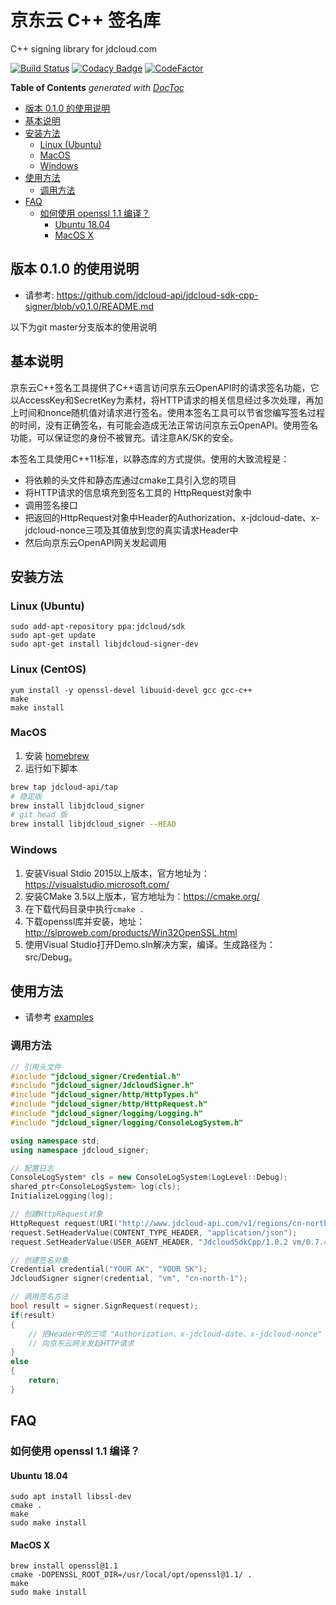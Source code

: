 # 京东云 C++ 签名库

C++ signing library for jdcloud.com

[![Build Status](https://travis-ci.org/jdcloud-api/jdcloud-sdk-cpp-signer.svg?branch=master)](https://travis-ci.org/jdcloud-api/jdcloud-sdk-cpp-signer)
[![Codacy Badge](https://api.codacy.com/project/badge/Grade/95b764853f0d4660916c3f1f9a4c5749)](https://app.codacy.com/app/lidaobing/jdcloud-sdk-cpp-signer?utm_source=github.com&utm_medium=referral&utm_content=jdcloud-api/jdcloud-sdk-cpp-signer&utm_campaign=Badge_Grade_Dashboard)
[![CodeFactor](https://www.codefactor.io/repository/github/jdcloud-api/jdcloud-sdk-cpp-signer/badge)](https://www.codefactor.io/repository/github/jdcloud-api/jdcloud-sdk-cpp-signer)

<!-- START doctoc generated TOC please keep comment here to allow auto update -->
<!-- DON'T EDIT THIS SECTION, INSTEAD RE-RUN doctoc TO UPDATE -->
**Table of Contents**  *generated with [DocToc](https://github.com/thlorenz/doctoc)*

- [版本 0.1.0 的使用说明](#%E7%89%88%E6%9C%AC-010-%E7%9A%84%E4%BD%BF%E7%94%A8%E8%AF%B4%E6%98%8E)
- [基本说明](#%E5%9F%BA%E6%9C%AC%E8%AF%B4%E6%98%8E)
- [安装方法](#%E5%AE%89%E8%A3%85%E6%96%B9%E6%B3%95)
  - [Linux (Ubuntu)](#linux-ubuntu)
  - [MacOS](#macos)
  - [Windows](#windows)
- [使用方法](#%E4%BD%BF%E7%94%A8%E6%96%B9%E6%B3%95)
  - [调用方法](#%E8%B0%83%E7%94%A8%E6%96%B9%E6%B3%95)
- [FAQ](#faq)
  - [如何使用 openssl 1.1 编译？](#%E5%A6%82%E4%BD%95%E4%BD%BF%E7%94%A8-openssl-11-%E7%BC%96%E8%AF%91)
    - [Ubuntu 18.04](#ubuntu-1804)
    - [MacOS X](#macos-x)

<!-- END doctoc generated TOC please keep comment here to allow auto update -->

## 版本 0.1.0 的使用说明

* 请参考: https://github.com/jdcloud-api/jdcloud-sdk-cpp-signer/blob/v0.1.0/README.md

以下为git master分支版本的使用说明

## 基本说明
京东云C++签名工具提供了C++语言访问京东云OpenAPI时的请求签名功能，它以AccessKey和SecretKey为素材，将HTTP请求的相关信息经过多次处理，再加上时间和nonce随机值对请求进行签名。使用本签名工具可以节省您编写签名过程的时间，没有正确签名，有可能会造成无法正常访问京东云OpenAPI。使用签名功能，可以保证您的身份不被冒充。请注意AK/SK的安全。

本签名工具使用C++11标准，以静态库的方式提供。使用的大致流程是：
- 将依赖的头文件和静态库通过cmake工具引入您的项目
- 将HTTP请求的信息填充到签名工具的 HttpRequest对象中
- 调用签名接口
- 把返回的HttpRequest对象中Header的Authorization、x-jdcloud-date、x-jdcloud-nonce三项及其值放到您的真实请求Header中
- 然后向京东云OpenAPI网关发起调用

## 安装方法
### Linux (Ubuntu)

```
sudo add-apt-repository ppa:jdcloud/sdk
sudo apt-get update
sudo apt-get install libjdcloud-signer-dev
```

### Linux (CentOS)

```
yum install -y openssl-devel libuuid-devel gcc gcc-c++
make
make install
```
### MacOS

1. 安装 [homebrew](https://brew.sh/index_zh-cn)
2. 运行如下脚本

```sh
brew tap jdcloud-api/tap
# 稳定版
brew install libjdcloud_signer
# git head 版
brew install libjdcloud_signer --HEAD
```

### Windows
1. 安装Visual Stdio 2015以上版本，官方地址为：https://visualstudio.microsoft.com/
2. 安装CMake 3.5以上版本，官方地址为：https://cmake.org/
3. 在下载代码目录中执行`cmake .`
4. 下载openssl库并安装，地址：http://slproweb.com/products/Win32OpenSSL.html
5. 使用Visual Studio打开Demo.sln解决方案，编译。生成路径为：src/Debug。
## 使用方法

* 请参考 [examples](./examples)

### 调用方法

```cpp
// 引用头文件
#include "jdcloud_signer/Credential.h"
#include "jdcloud_signer/JdcloudSigner.h"
#include "jdcloud_signer/http/HttpTypes.h"
#include "jdcloud_signer/http/HttpRequest.h"
#include "jdcloud_signer/logging/Logging.h"
#include "jdcloud_signer/logging/ConsoleLogSystem.h"

using namespace std;
using namespace jdcloud_signer;

// 配置日志
ConsoleLogSystem* cls = new ConsoleLogSystem(LogLevel::Debug);
shared_ptr<ConsoleLogSystem> log(cls);
InitializeLogging(log);

// 创建HttpRequest对象
HttpRequest request(URI("http://www.jdcloud-api.com/v1/regions/cn-north-1/instances?pageNumber=2&pageSize=10"), HttpMethod::HTTP_GET);
request.SetHeaderValue(CONTENT_TYPE_HEADER, "application/json");
request.SetHeaderValue(USER_AGENT_HEADER, "JdcloudSdkCpp/1.0.2 vm/0.7.4");

// 创建签名对象
Credential credential("YOUR AK", "YOUR SK");
JdcloudSigner signer(credential, "vm", "cn-north-1");

// 调用签名方法
bool result = signer.SignRequest(request);
if(result)
{
    // 把Header中的三项 "Authorization、x-jdcloud-date、x-jdcloud-nonce" 放到真正的请求头中
    // 向京东云网关发起HTTP请求
}
else
{
    return;
}
```

## FAQ
### 如何使用 openssl 1.1 编译？

#### Ubuntu 18.04

```
sudo apt install libssl-dev
cmake .
make
sudo make install
```

#### MacOS X

```
brew install openssl@1.1
cmake -DOPENSSL_ROOT_DIR=/usr/local/opt/openssl@1.1/ .
make
sudo make install
```
